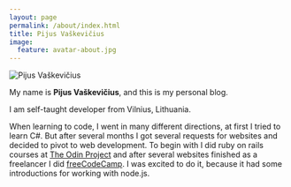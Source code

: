 ```yaml
---
layout: page
permalink: /about/index.html
title: Pijus Vaškevičius
image:
  feature: avatar-about.jpg
---
```


  <img src="{{ site.url }}/images/avatar-about.jpg" alt="Pijus Vaškevičius">


My name is **Pijus Vaškevičius**, and this is my personal blog.  

I am self-taught developer from Vilnius, Lithuania. 

When learning to code, I went in many different directions, at first I tried to learn C#. But after several months I got several requests for websites and decided to pivot to web development.
To begin with I did ruby on rails courses at [The Odin Project](http://www.theodinproject.com/) and after several websites finished as a freelancer I did [freeCodeCamp](https://www.freecodecamp.com/). I was excited to do it, because it had some introductions for working with node.js.


